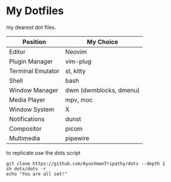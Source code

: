 # My Dotfiles

my dearest dot files.

| Position          | My Choice              |
| ----------------- | ---------------------- |
| Editor            | Neovim                 |
| Plugin Manager    | vim-plug               |
| Terminal Emulator | st, kitty              |
| Shell             | bash                   |
| Window Manager    | dwm (dwmblocks, dmenu) |
| Media Player      | mpv, moc               |
| Window System     | X                      |
| Notifications     | dunst                  |
| Compositor        | picom                  |
| Multimedia        | pipewire               |

to replicate use the dots script

```shell
git clone https://github.com/AyushmanTripathy/dots --depth 1
sh dots/dots -r
echo "You are all set!"
```
